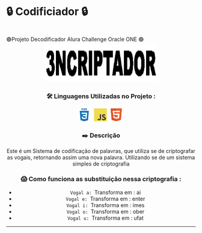 # 🔒 Codificiador 🔒 
<br>
🟣Projeto Decodificador Alura Challenge Oracle ONE 🟣

<div id="header" align="center">
<img src="Img/banner.gif"  height="100" width="300"/>
<div id="badges">

### :hammer_and_wrench: Linguagens Utilizadas no Projeto :
<div>
<img src="https://github.com/devicons/devicon/blob/master/icons/css3/css3-plain-wordmark.svg"  title="CSS3" alt="CSS" width="35 height="35"/>&nbsp;
<img src="https://github.com/devicons/devicon/blob/master/icons/javascript/javascript-original.svg" title="JavaScript" alt="JavaScript" width="35" height="35"/>&nbsp;
<img src="https://github.com/devicons/devicon/blob/master/icons/html5/html5-original.svg" title="HTML5" alt="HTML" width="35" height="35"/>&nbsp;
</div
--
<br>

### ✒️ Descrição 

Este é um Sistema de codificação de palavras, que utiliza se de criptografar as vogais, retornando assim uma nova palavra. Utilizando se de um sistema simples de criptografia

### 😱 Como funciona as substituição nessa criptografia :

- `Vogal a: `Transforma em : ai
- `Vogal e: `Transforma em : enter
- `Vogal i: `Transforma em : imes
- `Vogal o: `Transforma em : ober
- `Vogal u: `Transforma em : ufat
___ 
